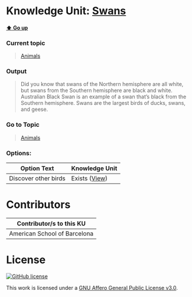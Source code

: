 # Knowledge Unit: [Swans](../../knowledge_units/animals/swans.md)

#### [:arrow_up: Go up](../../topics/animals.md)
### Current topic
> [Animals](../../topics/animals.md)
### Output
> Did you know that swans of the Northern hemisphere are all white, but swans from the Southern hemisphere are black and white. Australian Black Swan is an example of a swan that’s black from the Southern hemisphere. Swans are the largest birds of ducks, swans, and geese.
### Go to Topic
> [Animals](../../topics/animals.md)

### Options: 

| Option Text | Knowledge Unit |
| - | - |  
| Discover other birds  |  Exists ([View](../../knowledge_units/animals/discover-other-birds.md))  | 

# Contributors

| Contributor/s to this KU |
| - | 
| American School of Barcelona |

# License
[![GitHub license](https://img.shields.io/github/license/inbrainz/cerebro)](https://github.com/inbrainz/cerebro/blob/master/LICENSE)

This work is licensed under a [GNU Affero General Public License v3.0](https://www.gnu.org/licenses/agpl-3.0.txt).